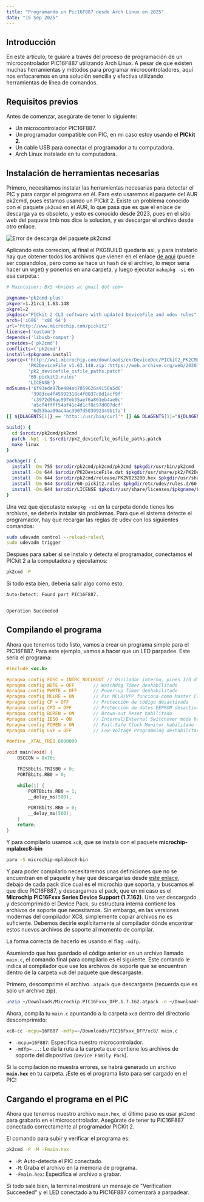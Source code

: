 ```yaml
---
title: "Programando un Pic16F887 desde Arch Linux en 2025"
date: "15 Sep 2025"
---
```


## Introducción
En este artículo, te guiaré a través del proceso de programación de un microcontrolador PIC16F887 utilizando Arch Linux.
A pesar de que existen muchas herramientas y métodos para programar microcontroladores, aquí nos enfocaremos en una solución sencilla y efectiva utilizando herramientas de línea de comandos.

## Requisitos previos
Antes de comenzar, asegúrate de tener lo siguiente:
- Un microcontrolador PIC16F887.
- Un programador compatible con PIC, en mi caso estoy usando el **PICkit 2**.
- Un cable USB para conectar el programador a tu computadora.
- Arch Linux instalado en tu computadora.

## Instalación de herramientas necesarias
Primero, necesitamos instalar las herramientas necesarias para detectar el PIC y para cargar el programa en él. Para esto usaremos el paquete del AUR pk2cmd, pues estamos usando un PICkit 2.
Existe un problema conocido con el paquete `pk2cmd` en el AUR, lo que pasa que es que el enlace de descarga ya es obsoleto, y esto es conocido desde 2023, pues en el sitio
web del paquete tmb nos dice la solucion, y es descargar el archivo desde otro enlace. 

![Error de descarga del paquete pk2cmd](/pk2cmd_error.png)

Aplicando esta correcion, al final el PKGBUILD quedaria asi, y para instalarlo hay que obtener todos los archivos que vienen en el enlace [de aqui](https://aur.archlinux.org/packages/pk2cmd-plus) (puede ser copiandolos, pero como se hace un hash de el archivo, lo mejor seria hacer un wget) y ponerlos en una carpeta, y luego ejecutar `makepkg -si` en esa carpeta.:
```bash
# Maintainer: BxS <bxsbxs at gmail dot com>

pkgname='pk2cmd-plus'
pkgver=1.21rc1_1.63.148
pkgrel=2
pkgdesc="PICkit 2 CLI software with updated DeviceFile and udev rules"
arch=('i686' 'x86_64')
url='http://www.microchip.com/pickit2'
license=('custom')
depends=('libusb-compat')
provides=('pk2cmd')
conflicts=('pk2cmd')
install=$pkgname.install
source=('http://ww1.microchip.com/downloads/en/DeviceDoc/PICkit2_PK2CMD_WIN32_SourceV1-21_RC1.zip'
        'PK2DeviceFile_v1.63.148.zip::https://web.archive.org/web/20201128020840/http://www.microchip.com/forums/download.axd?file=0;749972'
        'pk2_devicefile_osfile_paths.patch'
        '60-pickit2.rules'
        'LICENSE')
md5sums=('6f93ede97be484ab7859626a9156a5d6'
         '3983ce4f45992318c4f0037c8d1acf9f'
         'c3972d96ac997eb35ae76a861eb4ae0c'
         'a5cf4ffff54af41c4d1cf8c97d007dcf'
         '6d53baa09ac4ac3907d503992349b17a')
[[ ${DLAGENTS[1]} == 'http::/usr/bin/curl'* ]] && DLAGENTS[1]="${DLAGENTS[1]::-3} -A firefox %u"

build() {
  cd $srcdir/pk2cmd/pk2cmd
  patch -Np1 -i $srcdir/pk2_devicefile_osfile_paths.patch
  make linux
}

package() {
  install -Dm 755 $srcdir/pk2cmd/pk2cmd/pk2cmd $pkgdir/usr/bin/pk2cmd
  install -Dm 644 $srcdir/PK2DeviceFile.dat $pkgdir/usr/share/pk2/PK2DeviceFile.dat
  install -Dm 644 $srcdir/pk2cmd/release/PK2V023200.hex $pkgdir/usr/share/pk2/PK2V023200.hex
  install -Dm 644 $srcdir/60-pickit2.rules $pkgdir/etc/udev/rules.d/60-pickit2.rules
  install -Dm 644 $srcdir/LICENSE $pkgdir/usr/share/licenses/$pkgname/LICENSE
}
```

Una vez que ejecutaste `makepkg -si` en la carpeta donde tienes los archivos, se deberia instalar sin problemas. Para que el sistema detecte el programador, hay que recargar las reglas de udev con los siguientes comandos: 

```bash
sudo udevadm control --reload-rules\
sudo udevadm trigger
```


Despues para saber si se instalo y detecta el programador, conectamos el PICkit 2 a la computadora y ejecutamos:

```bash
pk2cmd -P
```

Si todo esta bien, deberia salir algo como esto:


```bash
Auto-Detect: Found part PIC16F887.


Operation Succeeded

```

## Compilando el programa
Ahora que tenemos todo listo, vamos a crear un programa simple para el PIC16F887. Para este ejemplo, vamos a hacer que un LED parpadee.
Este seria el programa:

```c
#include <xc.h>

#pragma config FOSC = INTRC_NOCLKOUT // Oscilador interno, pines I/O disponibles
#pragma config WDTE = OFF       // Watchdog Timer deshabilitado
#pragma config PWRTE = OFF      // Power-up Timer deshabilitado
#pragma config MCLRE = ON       // Pin MCLR/VPP funciona como Master Clear Reset
#pragma config CP = OFF         // Protección de código desactivada
#pragma config CPD = OFF        // Protección de datos EEPROM desactivada
#pragma config BOREN = ON       // Brown-out Reset habilitado
#pragma config IESO = ON        // Internal/External Switchover mode habilitado
#pragma config FCMEN = ON       // Fail-Safe Clock Monitor habilitado
#pragma config LVP = OFF        // Low-Voltage Programming deshabilitado

#define _XTAL_FREQ 8000000

void main(void) {
    OSCCON = 0x70;

    TRISBbits.TRISB0 = 0;
    PORTBbits.RB0 = 0;

    while(1) {
        PORTBbits.RB0 = 1;
        __delay_ms(500);

        PORTBbits.RB0 = 0;
        __delay_ms(500);
    }
    return;
}
```

Y para compilarlo usamos `xc8`, que se instala con el paquete **microchip-mplabxc8-bin**

```bash
paru -S microchip-mplabxc8-bin
```

Y para poder compilarlo necesitaremos unas definiciones que no se encuentran en el paquete y hay que descargarlas desde [este enlace](https://packs.download.microchip.com/), debajo de cada pack dice cual es el microchip que 
soporta, y buscamos el que dice PIC16F887, y descargamos el pack, que en mi caso es el **Microchip PIC16Fxxx Series Device Support (1.7.162)**.
Una vez descargado y descomprimido el Device Pack, su estructura interna contiene los archivos de soporte que necesitamos. Sin embargo,
en las versiones modernas del compilador XC8, simplemente copiar archivos no es suficiente. Debemos decirle explícitamente al compilador dónde encontrar estos nuevos archivos de soporte al momento de compilar.

La forma correcta de hacerlo es usando el flag `-mdfp`.

Asumiendo que has guardado el código anterior en un archivo llamado `main.c`, el comando final para compilarlo es el siguiente. Este comando le indica al compilador que use los archivos de soporte 
que se encuentran dentro de la carpeta `xc8` del paquete que descargaste.

Primero, descomprime el archivo `.atpack` que descargaste (recuerda que es solo un archivo zip).
```bash
unzip ~/Downloads/Microchip.PIC16Fxxx_DFP.1.7.162.atpack -d ~/Downloads/PIC16Fxxx_DFP
```

Ahora, compila tu `main.c` apuntando a la carpeta `xc8` dentro del directorio descomprimido:

```bash
xc8-cc -mcpu=16F887 -mdfp=~/Downloads/PIC16Fxxx_DFP/xc8/ main.c
```

*   `-mcpu=16F887`: Especifica nuestro microcontrolador.
*   `-mdfp=...`: Le da la ruta a la carpeta que contiene los archivos de soporte del dispositivo (`Device Family Pack`).

Si la compilación no muestra errores, se habrá generado un archivo **`main.hex`** en tu carpeta. ¡Este es el programa listo para ser cargado en el PIC!

## Cargando el programa en el PIC

Ahora que tenemos nuestro archivo `main.hex`, el último paso es usar `pk2cmd` para grabarlo en el microcontrolador. Asegúrate de tener tu PIC16F887 conectado correctamente al programador PICKit 2.

El comando para subir y verificar el programa es:

```bash
pk2cmd -P -M -Fmain.hex
```

*   `-P`: Auto-detecta el PIC conectado.
*   `-M`: Graba el archivo en la memoria de programa.
*   `-Fmain.hex`: Especifica el archivo a grabar.

Si todo sale bien, la terminal mostrará un mensaje de "Verification Succeeded" y el LED conectado a tu PIC16F887 comenzará a parpadear.
